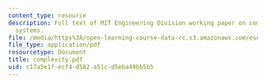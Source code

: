```yaml
---
content_type: resource
description: Full text of MIT Engineering Division working paper on complexity in
  systems.
file: /media/https%3A/open-learning-course-data-rc.s3.amazonaws.com/esd-04j-frameworks-and-models-in-engineering-systems-engineering-system-design-spring-2007/c17a5e1fecf4d582a51cd5eba49bb5b5_complexity.pdf
file_type: application/pdf
resourcetype: Document
title: complexity.pdf
uid: c17a5e1f-ecf4-d582-a51c-d5eba49bb5b5
---
```

